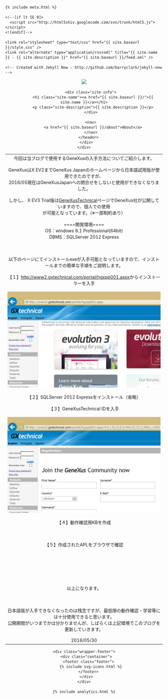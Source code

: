 <html>
  <head>
    <title>{% if page.title %}{{ page.title }} – {% endif %}{{ site.name }} – {{ site.description }}</title>

    {% include meta.html %}

    <!--[if lt IE 9]>
      <script src="http://html5shiv.googlecode.com/svn/trunk/html5.js"></script>
    <![endif]-->

    <link rel="stylesheet" type="text/css" href="{{ site.baseurl }}/style.css" />
    <link rel="alternate" type="application/rss+xml" title="{{ site.name }} - {{ site.description }}" href="{{ site.baseurl }}/feed.xml" />

    <!-- Created with Jekyll Now - http://github.com/barryclark/jekyll-now -->
  </head>

  <body>
    <div class="wrapper-masthead">
      <div class="container">
        <header class="masthead clearfix">
          <a href="{{ site.baseurl }}/" class="site-avatar"><img src="{{ site.avatar }}" /></a>

          <div class="site-info">
            <h1 class="site-name"><a href="{{ site.baseurl }}/">{{ site.name }}</a></h1>
            <p class="site-description">{{ site.description }}</p>
          </div>

          <nav>
            <a href="{{ site.baseurl }}/about">About</a>
          </nav>
        </header>
      </div>
    </div>

<table align="center">
  <td text-align="left">  
	<!-- 内容ここから -->
		今回は当ブログで使用するGeneXusの入手方法についてご紹介します。
		<Br><Br>
		GeneXusはX EV2までGeneXus Japanのホームページから日本語試用版が使用できたのですが、
		<Br>
		2016/05現在はGeneXusJapanへの問合せをしないと使用ができなくなりました。
		<Br><Br>
		しかし、 X EV3 Trial版は<a href="http://www2.gxtechnical.com">GeneXusTechnical</a>ページでGeneXus社が公開していますので、個人での使用
		<Br>
		が可能となっています。（※一部制約あり）
		<Br><Br>
		====開発環境====
		<Br>
		OS：windows 8.1 Professional(64bit)
		<Br>
		DBMS：SQLServer 2012 Express
		<Br><Br>
		<Br><Br>
		以下のページにてインストールexeが入手可能となっていますので、インストールまでの簡単な手順をご説明します。
		<Br><Br>
		【１】<a href="http://www2.gxtechnical.com">http://www2.gxtechnical.com/portal/hgxpp001.aspx</a>からインストーラーを入手
		<Br><Br>
		<img src="https://raw.githubusercontent.com/d-nakamura/d-nakamura.github.io/master/images/WS000000.JPG">
		<Br><Br>
		【２】SQLServer 2012 Expressをインストール（省略）
		<Br><Br>
		【３】GeneXusTechnical IDを入手
		<Br><Br>
		<img src="https://raw.githubusercontent.com/d-nakamura/d-nakamura.github.io/master/images/WS000001.JPG">
		<Br><Br>
		【４】動作確認用KBを作成
		<Br><Br>
		<Br><Br>
		【５】作成されたAPLをブラウザで確認
		<Br><Br>
		<Br><Br>
		<Br><Br>
		<Br><Br>
		以上になります。
		<Br><Br>
		<Br><Br>
		日本語版が入手できなくなったのは残念ですが、最低限の動作確認・学習等には十分使用できると思います。
		<Br>
		公開期間がいつまでかは分かりませんが、しばらくは上記環境でこのブログを更新していきます。
		<Br><Br>
		2016/05/30
	<!-- 内容ここまで -->
    </td>  
</table>

    <div class="wrapper-footer">
      <div class="container">
        <footer class="footer">
          {% include svg-icons.html %}
        </footer>
      </div>
    </div>

    {% include analytics.html %}
  </body>
</html>



